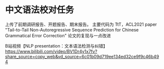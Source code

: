 # 中文语法校对任务
上传了前期调研报告、开题报告、期末报告。
主要代码为 TtT，ACL2021 paper "Tail-to-Tail Non-Autoregressive Sequence Prediction for Chinese Grammatical Error Correction" 论文的复现与一点改进

B站视频【NLP presentation：文本语法检测与纠错】 https://www.bilibili.com/video/BV1Dr4y1x7fv?share_source=copy_web&vd_source=6c01b09d719ee134ed32ce9f9c46b494
